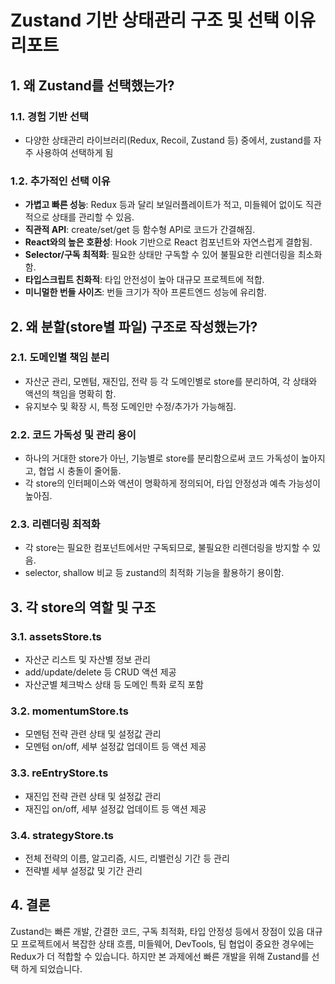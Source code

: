 # Zustand 기반 상태관리 구조 및 선택 이유 리포트

## 1. 왜 Zustand를 선택했는가?

### 1.1. 경험 기반 선택
- 다양한 상태관리 라이브러리(Redux, Recoil, Zustand 등) 중에서, zustand를 자주 사용하여 선택하게 됨 

### 1.2. 추가적인 선택 이유
- **가볍고 빠른 성능**: Redux 등과 달리 보일러플레이트가 적고, 미들웨어 없이도 직관적으로 상태를 관리할 수 있음.
- **직관적 API**: create/set/get 등 함수형 API로 코드가 간결해짐.
- **React와의 높은 호환성**: Hook 기반으로 React 컴포넌트와 자연스럽게 결합됨.
- **Selector/구독 최적화**: 필요한 상태만 구독할 수 있어 불필요한 리렌더링을 최소화함.
- **타입스크립트 친화적**: 타입 안전성이 높아 대규모 프로젝트에 적합.
- **미니멀한 번들 사이즈**: 번들 크기가 작아 프론트엔드 성능에 유리함.

## 2. 왜 분할(store별 파일) 구조로 작성했는가?

### 2.1. 도메인별 책임 분리
- 자산군 관리, 모멘텀, 재진입, 전략 등 각 도메인별로 store를 분리하여, 각 상태와 액션의 책임을 명확히 함.
- 유지보수 및 확장 시, 특정 도메인만 수정/추가가 가능해짐.

### 2.2. 코드 가독성 및 관리 용이
- 하나의 거대한 store가 아닌, 기능별로 store를 분리함으로써 코드 가독성이 높아지고, 협업 시 충돌이 줄어듦.
- 각 store의 인터페이스와 액션이 명확하게 정의되어, 타입 안정성과 예측 가능성이 높아짐.

### 2.3. 리렌더링 최적화
- 각 store는 필요한 컴포넌트에서만 구독되므로, 불필요한 리렌더링을 방지할 수 있음.
- selector, shallow 비교 등 zustand의 최적화 기능을 활용하기 용이함.

## 3. 각 store의 역할 및 구조

### 3.1. assetsStore.ts
- 자산군 리스트 및 자산별 정보 관리
- add/update/delete 등 CRUD 액션 제공
- 자산군별 체크박스 상태 등 도메인 특화 로직 포함

### 3.2. momentumStore.ts
- 모멘텀 전략 관련 상태 및 설정값 관리
- 모멘텀 on/off, 세부 설정값 업데이트 등 액션 제공

### 3.3. reEntryStore.ts
- 재진입 전략 관련 상태 및 설정값 관리
- 재진입 on/off, 세부 설정값 업데이트 등 액션 제공

### 3.4. strategyStore.ts
- 전체 전략의 이름, 알고리즘, 시드, 리밸런싱 기간 등 관리
- 전략별 세부 설정값 및 기간 관리

## 4. 결론

Zustand는 빠른 개발, 간결한 코드, 구독 최적화, 타입 안정성 등에서 장점이 있음
대규모 프로젝트에서 복잡한 상태 흐름, 미들웨어, DevTools, 팀 협업이 중요한 경우에는 Redux가 더 적합할 수 있습니다.
하지만 본 과제에선 빠른 개발을 위해 Zustand를 선택 하게 되었습니다.
